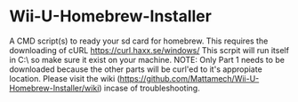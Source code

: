 # Wii-U-Homebrew-Installer
A CMD script(s) to ready your sd card for homebrew.
This requires the downloading of cURL https://curl.haxx.se/windows/
This scrpit will run itself in C:\ so make sure it exist on your machine.
NOTE: Only Part 1 needs to be downloaded because the other parts will be curl'ed to it's appropiate location.
Please visit the wiki (https://github.com/Mattamech/Wii-U-Homebrew-Installer/wiki) incase of troubleshooting.
